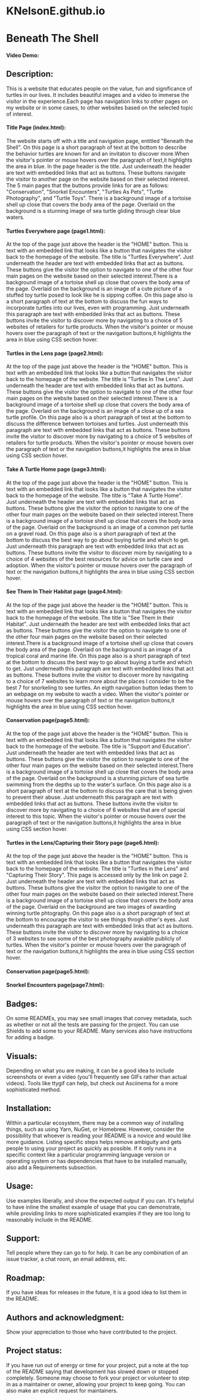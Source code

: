 # KNelsonE.github.io
# Beneath The Shell
#### Video Demo:  <URL HERE>
## Description:
This is a website that educates people on the value, fun and significance of turtles in our lives. It includes beautiful images and a video to immerse the visitor in the experience.Each page has navigation links to other pages on my website or in some cases, to other websites based on the selected topic of interest.
#### Title Page (index.html):
The website starts off with a title and navigation page, entitled "Beneath the Shell". On this page is a short paragraph of text at the bottom to describe the behavior turtles are known for and an invitaton to discover more.When the visitor's pointer or mouse hovers over the paragraph of text,it highlights the area in blue. In the page header is the title. Just underneath the header are text with embedded links that act as buttons. These buttons navigate the visitor to another page on the website based on their selected interest. The 5 main pages that the buttons provide  links for are as follows: "Conservation", "Snorkel Encounters", "Turtles As Pets", "Turtle Photography", and "Turtle Toys". There is a background image of a tortoise shell up close that covers the body area of the page. Overlaid on the background is a stunning image of sea turtle gliding through clear blue waters.
#### Turtles Everywhere page (page1.html):
At the top of the page just above the header is the "HOME" button. This is text with an embedded link that looks like a button that navigates the visitor back to the homepage of the website. The title is "Turtles Everywhere". Just underneath the header are text with embedded links that act as buttons. These buttons give the visitor the option to navigate to one of the other four main pages on the website based on their selected interest.There is a background image of a tortoise shell up close that covers the body area of the page. Overlaid on the background is an image of a cute picture of a stuffed toy turtle posed to look like he is sipping coffee. On this page also is a short paragraph of text at the bottom to discuss the fun ways to incorporate turtles into our lives, even with programming. Just underneath this paragraph are text with embedded links that act as buttons. These buttons invite the visitor to discover more by navigating to a choice of 5 websites of retailers for turtle products. When the visitor's pointer or mouse hovers over the paragraph of text or the navigation buttons,it highlights the area in blue using CSS section hover.
#### Turtles in the Lens page (page2.html):
At the top of the page just above the header is the "HOME" button. This is text with an embedded link that looks like a button that navigates the visitor back to the homepage of the website. The title is "Turtles In The Lens". Just underneath the header are text with embedded links that act as buttons. These buttons give the visitor the option to navigate to one of the other four main pages on the website based on their selected interest.There is a background image of a tortoise shell up close that covers the body area of the page. Overlaid on the background is an image of a close up of a sea turtle profile. On this page also is a short paragraph of text at the bottom to discuss the difference between tortoises and turtles. Just underneath this paragraph are text with embedded links that act as buttons. These buttons invite the visitor to discover more by navigating to a choice of 5 websites of retailers for turtle products. When the visitor's pointer or mouse hovers over the paragraph of text or the navigation buttons,it highlights the area in blue using CSS section hover.
#### Take A Turtle Home page (page3.html):
At the top of the page just above the header is the "HOME" button. This is text with an embedded link that looks like a button that navigates the visitor back to the homepage of the website. The title is "Take A Turtle Home". Just underneath the header are text with embedded links that act as buttons. These buttons give the visitor the option to navigate to one of the other four main pages on the website based on their selected interest.There is a background image of a tortoise shell up close that covers the body area of the page. Overlaid on the background is an image of a common pet turtle on a gravel road. On this page also is a short paragraph of text at the bottom to discuss the best way to go about buying turtle and which to get. Just underneath this paragraph are text with embedded links that act as buttons. These buttons invite the visitor to discover more by navigating to a choice of 4 websites of the best resources for advice on turtle care and adoption. When the visitor's pointer or mouse hovers over the paragraph of text or the navigation buttons,it highlights the area in blue using CSS section hover.
#### See Them In Their Habitat page (page4.html):
At the top of the page just above the header is the "HOME" button. This is text with an embedded link that looks like a button that navigates the visitor back to the homepage of the website. The title is "See Them In their Habitat". Just underneath the header are text with embedded links that act as buttons. These buttons give the visitor the option to navigate to one of the other four main pages on the website based on their selected interest.There is a background image of a tortoise shell up close that covers the body area of the page. Overlaid on the background is an image of a tropical coral and marine life. On this page also is a short paragraph of text at the bottom to discuss the best way to go about buying a turtle and which to get. Just underneath this paragraph are text with embedded links that act as buttons. These buttons invite the visitor to discover more by navigating to a choice of 7 websites to learn more about the places I consider to be the best 7 for snorkeling to see turtles. An eigth navigation button ledas them to an webpage on my website to wacth a video. When the visitor's pointer or mouse hovers over the paragraph of text or the navigation buttons,it highlights the area in blue using CSS section hover.
#### Conservation page(page5.html):
At the top of the page just above the header is the "HOME" button. This is text with an embedded link that looks like a button that navigates the visitor back to the homepage of the website. The title is "Support and Education". Just underneath the header are text with embedded links that act as buttons. These buttons give the visitor the option to navigate to one of the other four main pages on the website based on their selected interest.There is a background image of a tortoise shell up close that covers the body area of the page. Overlaid on the background is a stunning picture of sea turtle swimming from the depths up to the water's surface. On this page also is a short paragraph of text at the bottom to discuss the care that is being given to prevent their abuse. Just underneath this paragraph are text with embedded links that act as buttons. These buttons invite the visitor to discover more by navigating to a choice of 6 websites that are of special interest to this topic. When the visitor's pointer or mouse hovers over the paragraph of text or the navigation buttons,it highlights the area in blue using CSS section hover.
#### Turtles in the Lens/Capturing their Story page (page6.html):
At the top of the page just above the header is the "HOME" button. This is text with an embedded link that looks like a button that navigates the visitor back to the homepage of the website. The title is "Turtles in the Lens" and "Capturing Their Story". This page is accessed only by the link on page 2. Just underneath the header are text with embedded links that act as buttons. These buttons give the visitor the option to navigate to one of the other four main pages on the website based on their selected interest.There is a background image of a tortoise shell up close that covers the body area of the page. Overlaid on the background are two images of awarding winning turtle phtography. On this page also is a short paragraph of text at the bottom to encourage the visitor to see things throgh other's eyes. Just underneath this paragraph are text with embedded links that act as buttons. These buttons invite the visitor to discover more by navigating to a choice of 3 websites to see some of the best photography avaiable publicly of turtles. When the visitor's pointer or mouse hovers over the paragraph of text or the navigation buttons,it highlights the area in blue using CSS section hover.
#### Conservation page(page5.html):
#### Snorkel Encounters page(page7.html):
## Badges:
On some READMEs, you may see small images that convey metadata, such as whether or not all the tests are passing for the project. You can use Shields to add some to your README. Many services also have instructions for adding a badge.
## Visuals:
Depending on what you are making, it can be a good idea to include screenshots or even a video (you'll frequently see GIFs rather than actual videos). Tools like ttygif can help, but check out Asciinema for a more sophisticated method.
## Installation:
Within a particular ecosystem, there may be a common way of installing things, such as using Yarn, NuGet, or Homebrew. However, consider the possibility that whoever is reading your README is a novice and would like more guidance. Listing specific steps helps remove ambiguity and gets people to using your project as quickly as possible. If it only runs in a specific context like a particular programming language version or operating system or has dependencies that have to be installed manually, also add a Requirements subsection.
## Usage:
Use examples liberally, and show the expected output if you can. It's helpful to have inline the smallest example of usage that you can demonstrate, while providing links to more sophisticated examples if they are too long to reasonably include in the README.
## Support:
Tell people where they can go to for help. It can be any combination of an issue tracker, a chat room, an email address, etc.
## Roadmap:
If you have ideas for releases in the future, it is a good idea to list them in the README.
## Authors and acknowledgment:
Show your appreciation to those who have contributed to the project.
## Project status:
If you have run out of energy or time for your project, put a note at the top of the README saying that development has slowed down or stopped completely. Someone may choose to fork your project or volunteer to step in as a maintainer or owner, allowing your project to keep going. You can also make an explicit request for maintainers.
